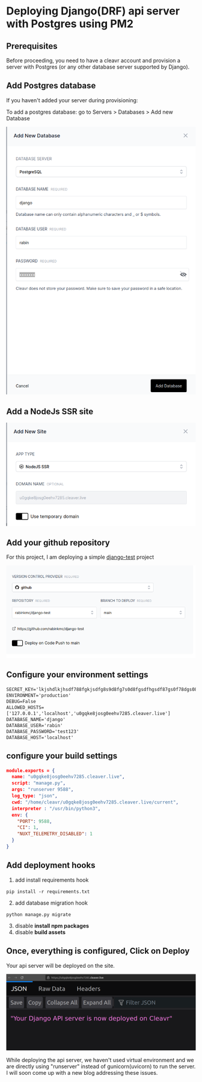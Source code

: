 # Deploying Django(DRF) api server with Postgres using PM2

## Prerequisites
Before proceeding, you need to have a cleavr account and provision a server with Postgres (or any other database server supported by Django).


## Add Postgres database

If you haven't added your server during provisioning: 

To add a postgres database: go to Servers > Databases > Add new Database 

![](images/database.png)

## Add a NodeJs SSR site

![](images/site.png)

## Add your github repository 

For this project, I am deploying a simple [django-test](https://github.com/rabinkmc/django-test) project

![](images/repo.png)

## Configure your environment settings

```
SECRET_KEY='lkjshdlkjhsdf788fgkjsdfg8s9d8fg7s0d8fgsdfhgsdf87gs0f78dgs08f7dg6'
ENVIRONMENT='production'
DEBUG=False
ALLOWED_HOSTS=['127.0.0.1','localhost','u0gqke8josg0eehv7285.cleaver.live']
DATABASE_NAME='django'
DATABASE_USER='rabin'
DATABASE_PASSWORD='test123'
DATABASE_HOST='localhost'
```

## configure your build settings

```json
module.exports = {
  name: "u0gqke8josg0eehv7285.cleaver.live",
  script: "manage.py",
  args: "runserver 9588",
  log_type: "json",
  cwd: "/home/cleavr/u0gqke8josg0eehv7285.cleaver.live/current",
  interpreter : "/usr/bin/python3",
  env: {
    "PORT": 9588,
    "CI": 1,
    "NUXT_TELEMETRY_DISABLED": 1
  }
}
```

## Add deployment hooks

1. add install requirements hook 
```
pip install -r requirements.txt
```

2. add database migration hook 
```
python manage.py migrate
```

3. disable **install npm packages**
4. disable **build assets**


## Once, everything is configured, Click on Deploy 

Your api server will be deployed on the site.

![](images/index.png)

While deploying the api server, we haven't used virtual environment and we are directly using "runserver" instead of gunicorn(uvicorn) to run the server. I will soon come up with a new blog addressing these issues.
